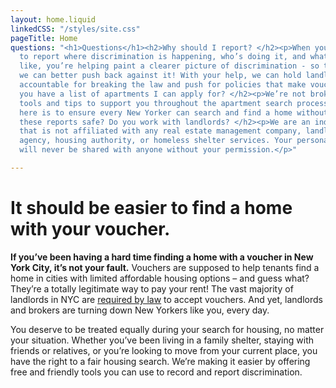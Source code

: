 ```yaml
---
layout: home.liquid
linkedCSS: "/styles/site.css"
pageTitle: Home
questions: "<h1>Questions</h1><h2>Why should I report? </h2><p>When you use your voice
  to report where discrimination is happening, who’s doing it, and what it sounds
  like, you’re helping paint a clearer picture of discrimination - so that together
  we can better push back against it! With your help, we can hold landlords and brokers
  accountable for breaking the law and push for policies that make vouchers work.</p><h2>Do
  you have a list of apartments I can apply for? </h2><p>We’re not brokers - we offer
  tools and tips to support you throughout the apartment search process. Our goal
  here is to ensure every New Yorker can search and find a home without facing discrimination.</p><h2>Are
  these reports safe? Do you work with landlords? </h2><p>We are an independent organization
  that is not affiliated with any real estate management company, landlord, brokering
  agency, housing authority, or homeless shelter services. Your personal information
  will never be shared with anyone without your permission.</p>"

---
```

# It should be easier to find a home with your voucher.

**If you’ve been having a hard time finding a home with a voucher in New York City, it’s not your fault.** Vouchers are supposed to help tenants find a home in cities with limited affordable housing options – and guess what? They’re a totally legitimate way to pay your rent! The vast majority of landlords in NYC are [required by law](https://www1.nyc.gov/site/cchr/law/source-of-income.page#:\~:text=Discrimination%20based%20on%20lawful%20source%20of%20income%20is%20the%20illegal,other%20forms%20of%20public%20assistance.) to accept vouchers. And yet, landlords and brokers are turning down New Yorkers like you, every day.

You deserve to be treated equally during your search for housing, no matter your situation. Whether you’ve been living in a family shelter, staying with friends or relatives, or you’re looking to move from your current place, you have the right to a fair housing search. We’re making it easier by offering free and friendly tools you can use to record and report discrimination.